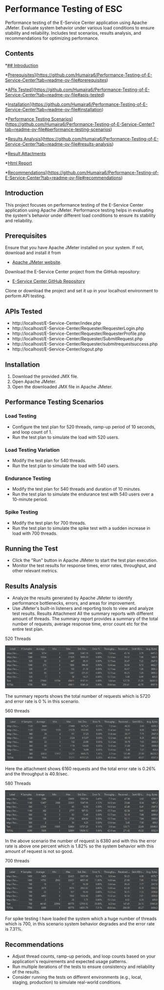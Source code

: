 # Performance Testing of ESC

Performance testing of the E-Service Center application using Apache JMeter. Evaluate system behavior under various load conditions to ensure stability and reliability. Includes test scenarios, results analysis, and recommendations for optimizing performance.

## Contents

\*[## Introduction](https://github.com/Humaira6/Performance-Testing-of-E-Service-Center/blob/main/readme.md#introduction)

\*[Prerequisites]()](https://github.com/Humaira6/Performance-Testing-of-E-Service-Center?tab=readme-ov-file#prerequisites)

\*[APIs Tested]()](https://github.com/Humaira6/Performance-Testing-of-E-Service-Center?tab=readme-ov-file#apis-tested)

\*[Installation]()](https://github.com/Humaira6/Performance-Testing-of-E-Service-Center?tab=readme-ov-file#installation)

\*[Performance Testing Scenarios]()](https://github.com/Humaira6/Performance-Testing-of-E-Service-Center?tab=readme-ov-file#performance-testing-scenarios)

\*[Results Analysis]()](https://github.com/Humaira6/Performance-Testing-of-E-Service-Center?tab=readme-ov-file#results-analysis)

\*[Result Attactments]()

\*[Html Report]()

\*[Recommendations]()](https://github.com/Humaira6/Performance-Testing-of-E-Service-Center?tab=readme-ov-file#recommendations)

## Introduction

This project focuses on performance testing of the E-Service Center application using Apache JMeter. Performance testing helps in evaluating the system's behavior under different load conditions to ensure its stability and reliability.

## Prerequisites

Ensure that you have Apache JMeter installed on your system. If not, download and install it from

- [Apache JMeter website](https://jmeter.apache.org/download_jmeter.cgi).

Download the E-Service Center project from the GitHub repository:

- [E-Service Center GitHub Repository](https://github.com/Humaira6/E-Service-Center)

Clone or download the project and set it up in your localhost environment to perform API testing.

## APIs Tested

- http://localhost/E-Service-Center/index.php
- http://localhost/E-Service-Center/Requester/RequesterLogin.php
- http://localhost/E-Service-Center/Requester/RequesterProfile.php
- http://localhost/E-Service-Center/Requester/SubmitRequest.php
- http://localhost/E-Service-Center/Requester/submitrequestsuccess.php
- http://localhost/E-Service-Center/logout.php

## Installation

1. Download the provided JMX file.
2. Open Apache JMeter.
3. Open the downloaded JMX file in Apache JMeter.

## Performance Testing Scenarios

### Load Testing

- Configure the test plan for 520 threads, ramp-up period of 10 seconds, and loop count of 1.
- Run the test plan to simulate the load with 520 users.

### Load Testing Variation

- Modify the test plan for 540 threads.
- Run the test plan to simulate the load with 540 users.

### Endurance Testing

- Modify the test plan for 540 threads and duration of 10 minutes.
- Run the test plan to simulate the endurance test with 540 users over a 10-minute period.

### Spike Testing

- Modify the test plan for 700 threads.
- Run the test plan to simulate the spike test with a sudden increase in load with 700 threads.

## Running the Test

- Click the "Run" button in Apache JMeter to start the test plan execution.
- Monitor the test results for response times, error rates, throughput, and other relevant metrics.

## Results Analysis

- Analyze the results generated by Apache JMeter to identify performance bottlenecks, errors, and areas for improvement.
- Use JMeter's built-in listeners and reporting tools to view and analyze test results.
  Results Attachment
  All the summary reports with different amount of threads. The summary report provides a summary of the total number of requests, average response time, error count etc for the entire test plan.

520 Threads

![520Threads](https://github.com/Humaira6/Performance-Testing-of-E-Service-Center/blob/main/SS/520Threads.PNG)

The summary reports shows the total number of requests which is 5720 and error rate is 0 % in this scenario.

560 threads

![560Threads](https://github.com/Humaira6/Performance-Testing-of-E-Service-Center/blob/main/SS/560Threads.PNG)

Here the attachment shows 6160 requests and the total error rate is 0.26% and the throughput is 40.9/sec.

580 Threads

![580Threads](https://github.com/Humaira6/Performance-Testing-of-E-Service-Center/blob/main/SS/580Threads.PNG)

In the above scenario the number of request is 6380 and with this the error rate is above one percent which is 1.82% so the system behavior with this amount of request is not so good.

700 threads

![700Threads](https://github.com/Humaira6/Performance-Testing-of-E-Service-Center/blob/main/SS/700Threads.PNG)

For spike testing I have loaded the system which a huge number of threads which is 700, in this scenario system behavior degrades and the error rate is 7.31%.

## Recommendations

- Adjust thread counts, ramp-up periods, and loop counts based on your application's requirements and expected usage patterns.
- Run multiple iterations of the tests to ensure consistency and reliability of the results.
- Consider running the tests on different environments (e.g., local, staging, production) to simulate real-world conditions.
